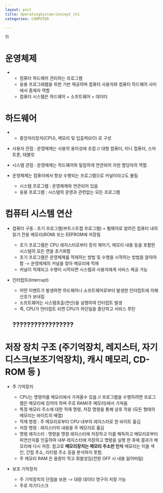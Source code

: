 ```yaml
---
layout: post
title: OperatingSystem:Concept_ch1
categories: COMPUTER

---
```

11
# 운영체제 
* 
  * 컴퓨터 하드웨어 관리하는 프로그램
  * 응용 프로그래램을 위한 기반 제공하며 컴퓨터 사용자와 컴퓨터 하드웨어 사이에서 중재자 역할
  * 컴퓨터 시스템은 하드웨어 + 소프트웨어 + 데이터
  
# 하드웨어 
*
  * 중앙처리장치(CPU), 메모리 및 입출력(I/O) 로 구성
  
  
  
* 사용자 관점 : 운영체제는 사용의 용이성에 초점  // 대형 컴퓨터, 미니 컴퓨터, 스마트폰, 태블릿 
* 시스템 관점 : 운영체제는 하드웨어와 밀접하게 연관되어 자원 할당자의 역할. 

* 운영체제는 컴퓨터에서 항상 수행되는 프로그램으로 커널이라고도 불림 
  * 시스템 프로그램 : 운영체제와 연관되어 있음
  * 응용 프로그램 : 시스템의 운영과 관련없는 모든 프로그램
  
  
# 컴퓨터 시스템 연산
* 컴퓨터 구동 : 초기 프로그램(부트스트랩 프로그램) = 펌웨어로 알려진 컴퓨터 내의 읽기 전용 메모리(ROM) 또는 EEPROM에 저장됨
  * 초기 프로그램은 CPU 레지스터로부터 장치 제어기, 메모리 내용 등을 포함한 시스템의 모든 면을 초기화함
  * 초기 프로그램은 운영체제를 적재하는 방법 및 수행을 시작하는 방법을 알아야 함 -> 운영체제의 커널을 찾아 메모리에 적재
  * 커널이 적재되고 수행이 시작되면 시스템과 사용자에게 서비스 제공 가능
  
  
* 인터럽트(Interrupt) 
  * 어떤 이벤트가 발생하면 하드웨어나 소프트웨어로부터 발생한 인터럽트에 의해 신호가 보내짐
  * 소프트웨어는 시스템호출(연산)을 실행하여 인터럽트 발생
  * 즉, CPU가 언터럽트 되면 CPU가 하던일을 중단하고 서비스 루틴
  
  ?????????????????
  ---------------------
  
  
# 저장 장치 구조 (주기억장치, 레지스터, 자기 디스크(보조기억장치), 캐시 메모리, CD-ROM 등 )
* 주 기억장치
  * CPU는 명령어를 메모리에서 가져올수 있음 // 프로그램을 수행하려면 프로그램은 메모리에 있어야 하며 주로 RAM(주 메모리)에서 가져옴 
  * 특정 메모리 주소에 대한 적재 명령, 저장 명령을 통해 상호 작용 (모든 형태의 메모리는 바이트의 배열)
  * 적재 명령 : 주 메모리로부터 CPU 내부의 레지스터로 한 바이트 옮김
  * 저장 명령 : 레지스터의 내용을 주 메모리로 옮김 
  * 명령 레지스터 : 명령을 명령 레지스터에 저장하고 이를 해독하고 매모리로부터 피연산자를 인출하여 내부 레지스터에 저장하고 명령을 실행 한 후에 결과가 메모리에 다시 저장. 참고로 **메모리장치는 메모리 주소만 인식** 메모리는 이들 색인, 간접 주소, 리터럴 주소 등을 분석하지 못함.
  * 주 메모리 RAM 은 용량이 작고 휘발성임(전원 OFF 시 내용 잃어버림)
  
* 보조 기억장치
  * 주 기억장치의 단점을 보완 -> 대량 데이터 영구히 저장 가능
  * 주로 자기디스크
